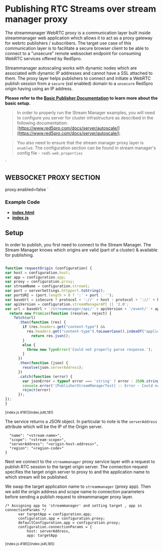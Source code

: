 # Publishing RTC Streams over stream manager proxy

The streammanager WebRTC proxy is a communication layer built inside streammanager web application which allows it to act as a proxy gateway for webrtc publishers / subscribers. The target use case of this communication layer is to facilitate a secure browser client to be able to connect to a "unsecure" remote websocket endpoint for consuming WebRTC services offered by Red5pro. 

Streammanager autoscaling works with dynamic nodes which are associated with dynamic IP addresses and cannot have a SSL attached to them. The proxy layer helps publishers to connect and initiate a WebRTC publish session from a `secure` (ssl enabled) domain to a `unsecure` Red5pro origin having using an IP address.


**Please refer to the [Basic Publisher Documentation](../publish/README.md) to learn more about the basic setup.**

> In order to properly run the Stream Manager examples, you will need to configure you server for cluster infrastructure as described in the following documentation: [https://www.red5pro.com/docs/server/autoscale/](https://www.red5pro.com/docs/server/autoscale/).

> You also need to ensure that the stream manager proxy layer is `enabled`. The configuration section can be found in stream manager's config file - `red5-web.properties`

`
## WEBSOCKET PROXY SECTION
proxy.enabled=false
`

### Example Code
- **[index.html](index.html)**
- **[index.js](index.js)**

## Setup
In order to publish, you first need to connect to the Stream Manager. The Stream Manager knows which origins are valid (part of a cluster) & available for publishing.

```js

function requestOrigin (configuration) {
var host = configuration.host;
var app = configuration.app;
var proxy = configuration.proxy;
var streamName = configuration.stream1;
var port = serverSettings.httpport.toString();
var portURI = (port.length > 0 ? ':' + port : '');
var baseUrl = isSecure ? protocol + '://' + host : protocol + '://' + host + portURI;
var apiVersion = configuration.streamManagerAPI || '2.0';
var url = baseUrl + '/streammanager/api/' + apiVersion + '/event/' + app + '/' + streamName + '?action=broadcast';
  return new Promise(function (resolve, reject) {
	fetch(url)
	  .then(function (res) {
		if (res.headers.get("content-type") &&
		  res.headers.get("content-type").toLowerCase().indexOf("application/json") >= 0) {
			return res.json();
		}
		else {
		  throw new TypeError('Could not properly parse response.');
		}
	  })
	  .then(function (json) {
		resolve(json.serverAddress);
	  })
	  .catch(function (error) {
		var jsonError = typeof error === 'string' ? error : JSON.stringify(error, null, 2)
		console.error('[PublisherStreamManagerTest] :: Error - Could not request Origin IP from Stream Manager. ' + jsonError)
		reject(error)
	  });
});
}

```

<sup>
[index.js #181](index.js#L181)
</sup>

The service returns a JSON object. In particular to note is the `serverAddress` attribute which will be the IP of the Origin server.


```
  "name": "<stream-name>",
  "scope": "<stream-scope>",
  "serverAddress": "<origin-host-address>",
  "region": "<region-code>"
}
```

Next we connect to the `streammanager` proxy service layer with a request to publish RTC session to the target origin server. The connection request specifies the target origin server to proxy to and the application name to which stream will be published.

We swap the target application name to `streammanager` (proxy app). Then we add the origin address and scope name to connection parameters before sending a publish request to streammanager proxy layer.

```
/* Assigning app to 'streammanager' and setting target , app in connectionParams */
	  var targetApp = configuration.app;
	  configuration.app = configuration.proxy;
	  defaultConfiguration.app = configuration.proxy;
	  configuration.connectionParams = {
		  host: serverAddress,
		  app: targetApp
```

<sup>
[index.js #185](index.js#L185)
</sup>

